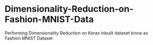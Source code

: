 # Dimensionality-Reduction-on-Fashion-MNIST-Data
Performing Dimensionality Reduction on Keras inbuilt dataset know as Fashion MNIST Dataset
